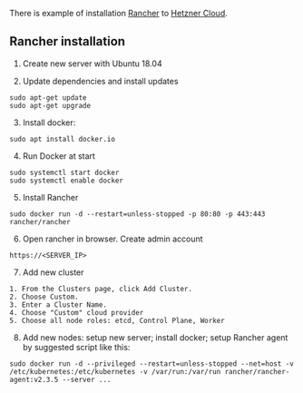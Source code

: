 There is example of installation [Rancher](https://rancher.com) to [Hetzner Cloud](https://console.hetzner.cloud).
## Rancher installation
1. Create new server with Ubuntu 18.04

2. Update dependencies and install updates
```
sudo apt-get update
sudo apt-get upgrade
```

3. Install docker:
```
sudo apt install docker.io
```

4. Run Docker at start
```
sudo systemctl start docker
sudo systemctl enable docker
```

5. Install Rancher
```
sudo docker run -d --restart=unless-stopped -p 80:80 -p 443:443 rancher/rancher
```

6. Open rancher in browser. Create admin account
```
https://<SERVER_IP>
```

7. Add new cluster
```
1. From the Clusters page, click Add Cluster.
2. Choose Custom.
3. Enter a Cluster Name.
4. Choose "Custom" cloud provider
5. Choose all node roles: etcd, Control Plane, Worker
```

8. Add new nodes: setup new server; install docker; setup Rancher agent by suggested script like this:
```
sudo docker run -d --privileged --restart=unless-stopped --net=host -v /etc/kubernetes:/etc/kubernetes -v /var/run:/var/run rancher/rancher-agent:v2.3.5 --server ...
```
